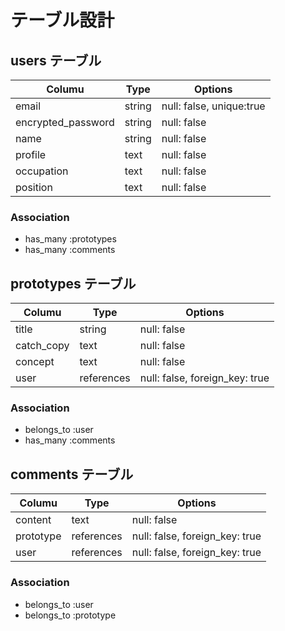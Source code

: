 # テーブル設計


## users テーブル

| Columu             | Type    | Options                  |
| ------------------ | ------- | ------------------------ |
| email              | string  | null: false, unique:true |
| encrypted_password | string  | null: false              |
| name               | string  | null: false              |
| profile            | text    | null: false              |
| occupation         | text    | null: false              |
| position           | text    | null: false              |

### Association

- has_many :prototypes
- has_many :comments

## prototypes テーブル

| Columu             | Type       | Options                        |
| ------------------ | ---------- | ------------------------------ |
| title              | string     | null: false                    |
| catch_copy         | text       | null: false                    |
| concept            | text       | null: false                    |
| user               | references | null: false, foreign_key: true |

### Association

- belongs_to :user
- has_many :comments

## comments テーブル
| Columu             | Type       | Options                        |
| ------------------ | ---------- | ------------------------------ |
| content            | text       | null: false                    |
| prototype          | references | null: false, foreign_key: true |
|user                | references | null: false, foreign_key: true |

### Association

- belongs_to :user
- belongs_to :prototype
